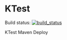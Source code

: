# KTest

Build status: [![build_status](https://travis-ci.org/github/Bigyan123/KTest.svg?branch=master)](https://travis-ci.org/github/Bigyan123/KTest)

KTest Maven Deploy
